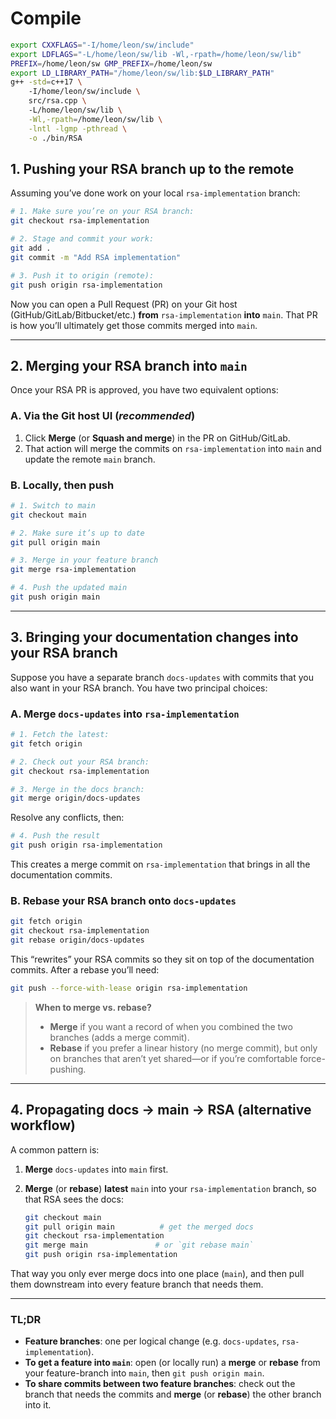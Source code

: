 # Compile

```bash
export CXXFLAGS="-I/home/leon/sw/include"
export LDFLAGS="-L/home/leon/sw/lib -Wl,-rpath=/home/leon/sw/lib"
PREFIX=/home/leon/sw GMP_PREFIX=/home/leon/sw
export LD_LIBRARY_PATH="/home/leon/sw/lib:$LD_LIBRARY_PATH"
g++ -std=c++17 \                                                         ─╯
    -I/home/leon/sw/include \
    src/rsa.cpp \      
    -L/home/leon/sw/lib \
    -Wl,-rpath=/home/leon/sw/lib \
    -lntl -lgmp -pthread \
    -o ./bin/RSA
```

## 1. Pushing your RSA branch up to the remote

Assuming you’ve done work on your local `rsa-implementation` branch:

```bash
# 1. Make sure you’re on your RSA branch:
git checkout rsa-implementation

# 2. Stage and commit your work:
git add .
git commit -m "Add RSA implementation"

# 3. Push it to origin (remote):
git push origin rsa-implementation
```

Now you can open a Pull Request (PR) on your Git host (GitHub/GitLab/Bitbucket/etc.) **from** `rsa-implementation` **into** `main`. That PR is how you’ll ultimately get those commits merged into `main`.

---

## 2. Merging your RSA branch into `main`

Once your RSA PR is approved, you have two equivalent options:

### A. Via the Git host UI (*recommended*)

1. Click **Merge** (or **Squash and merge**) in the PR on GitHub/GitLab.
2. That action will merge the commits on `rsa-implementation` into `main` and update the remote `main` branch.

### B. Locally, then push

```bash
# 1. Switch to main
git checkout main

# 2. Make sure it’s up to date
git pull origin main

# 3. Merge in your feature branch
git merge rsa-implementation

# 4. Push the updated main
git push origin main
```

---

## 3. Bringing your documentation changes into your RSA branch

Suppose you have a separate branch `docs-updates` with commits that you also want in your RSA branch. You have two principal choices:

### A. **Merge** `docs-updates` into `rsa-implementation`

```bash
# 1. Fetch the latest:
git fetch origin

# 2. Check out your RSA branch:
git checkout rsa-implementation

# 3. Merge in the docs branch:
git merge origin/docs-updates
```

Resolve any conflicts, then:

```bash
# 4. Push the result
git push origin rsa-implementation
```

This creates a merge commit on `rsa-implementation` that brings in all the documentation commits.

### B. **Rebase** your RSA branch onto `docs-updates`

```bash
git fetch origin
git checkout rsa-implementation
git rebase origin/docs-updates
```

This “rewrites” your RSA commits so they sit on top of the documentation commits. After a rebase you’ll need:

```bash
git push --force-with-lease origin rsa-implementation
```

> **When to merge vs. rebase?**
>
> * **Merge** if you want a record of when you combined the two branches (adds a merge commit).
> * **Rebase** if you prefer a linear history (no merge commit), but only on branches that aren’t yet shared—or if you’re comfortable force-pushing.

---

## 4. Propagating docs → main → RSA (alternative workflow)

A common pattern is:

1. **Merge** `docs-updates` into `main` first.
2. **Merge** (or **rebase**) **latest** `main` into your `rsa-implementation` branch, so that RSA sees the docs:

   ```bash
   git checkout main
   git pull origin main          # get the merged docs
   git checkout rsa-implementation
   git merge main               # or `git rebase main`
   git push origin rsa-implementation
   ```

That way you only ever merge docs into one place (`main`), and then pull them downstream into every feature branch that needs them.

---

### TL;DR

* **Feature branches**: one per logical change (e.g. `docs-updates`, `rsa-implementation`).
* **To get a feature into `main`**: open (or locally run) a **merge** or **rebase** from your feature-branch into `main`, then `git push origin main`.
* **To share commits between two feature branches**: check out the branch that needs the commits and **merge** (or **rebase**) the other branch into it.

